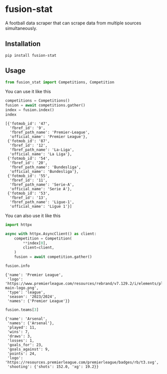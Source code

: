 # fusion-stat

A football data scraper that can scrape data from multiple sources simultaneously.

## Installation

```
pip install fusion-stat
```

## Usage

```python
from fusion_stat import Competitions, Competition
```

You can use it like this

```python
competitions = Competitions()
fusion = await competitions.gather()
index = fusion.index()
index
```

    [{'fotmob_id': '47',
      'fbref_id': '9',
      'fbref_path_name': 'Premier-League',
      'official_name': 'Premier League'},
     {'fotmob_id': '87',
      'fbref_id': '12',
      'fbref_path_name': 'La-Liga',
      'official_name': 'La Liga'},
     {'fotmob_id': '54',
      'fbref_id': '20',
      'fbref_path_name': 'Bundesliga',
      'official_name': 'Bundesliga'},
     {'fotmob_id': '55',
      'fbref_id': '11',
      'fbref_path_name': 'Serie-A',
      'official_name': 'Serie A'},
     {'fotmob_id': '53',
      'fbref_id': '13',
      'fbref_path_name': 'Ligue-1',
      'official_name': 'Ligue 1'}]

You can also use it like this

```python
import httpx

async with httpx.AsyncClient() as client:
    competition = Competition(
        **index[0],
        client=client,
    )
    fusion = await competition.gather()
```

```python
fusion.info
```

    {'name': 'Premier League',
     'logo': 'https://www.premierleague.com/resources/rebrand/v7.129.2/i/elements/pl-main-logo.png',
     'type': 'league',
     'season': '2023/2024',
     'names': {'Premier League'}}

```python
fusion.teams[3]
```

    {'name': 'Arsenal',
     'names': {'Arsenal'},
     'played': 11,
     'wins': 7,
     'draws': 3,
     'losses': 1,
     'goals_for': 23,
     'goals_against': 9,
     'points': 24,
     'logo': 'https://resources.premierleague.com/premierleague/badges/rb/t3.svg',
     'shooting': {'shots': 152.0, 'xg': 19.2}}
